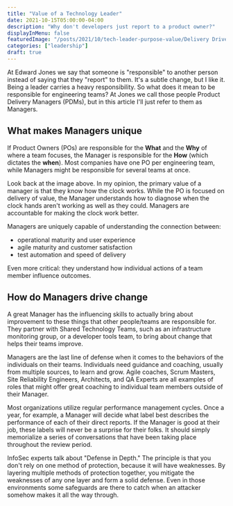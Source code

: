 ```yaml
---
title: "Value of a Technology Leader"
date: 2021-10-15T05:00:00-04:00
description: "Why don't developers just report to a product owner?"
displayInMenu: false
featuredImage: "/posts/2021/10/tech-leader-purpose-value/Delivery Drivers.png"
categories: ["leadership"]
draft: true
---
```

At Edward Jones we say that someone is "responsible" to another person instead of saying that they "report" to them.  It's a subtle change, but I like it.  Being a leader carries a heavy responsibility.  So what does it mean to be responsible for engineering teams?  At Jones we call those people Product Delivery Managers (PDMs), but in this article I'll just refer to them as Managers.

## What makes Managers unique
If Product Owners (POs) are responsible for the **What** and the **Why** of where a team focuses, the Manager is responsible for the **How** (which dictates the **when**).  Most companies have one PO per engineering team, while Managers might be responsible for several teams at once.

Look back at the image above. In my opinion, the primary value of a manager is that they know how the clock works. While the PO is focused on delivery of value, the Manager understands how to diagnose when the clock hands aren't working as well as they could. Managers are accountable for making the clock work better.

Managers are uniquely capable of understanding the connection between:

- operational maturity and user experience
- agile maturity and customer satisfaction
- test automation and speed of delivery

Even more critical: they understand how individual actions of a team member influence outcomes.

## How do Managers drive change
A great Manager has the influencing skills to actually bring about improvement to these things that other people/teams are responsible for. They partner with Shared Technology Teams, such as an infrastructure monitoring group, or a developer tools team, to bring about change that helps their teams improve.

Managers are the last line of defense when it comes to the behaviors of the individuals on their teams. Individuals need guidance and coaching, usually from multiple sources, to learn and grow. Agile coaches, Scrum Masters, Site Reliability Engineers, Architects, and QA Experts are all examples of roles that might offer great coaching to individual team members outside of their Manager.

Most organizations utilize regular performance management cycles. Once a year, for example, a Manager will decide what label best describes the performance of each of their direct reports.  If the Manager is good at their job, these labels will never be a surprise for their folks.  It should simply memorialize a series of conversations that have been taking place throughout the review period.





InfoSec experts talk about "Defense in Depth."  The principle is that you don't rely on one method of protection, because it will have weaknesses.  By layering multiple methods of protection together, you mitigate the weaknesses of any one layer and form a solid defense.  Even in those environments some safeguards are there to catch when an attacker somehow makes it all the way through.
